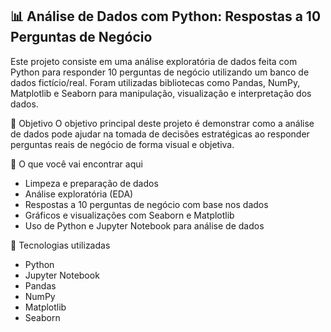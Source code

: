 ## 📊 Análise de Dados com Python: Respostas a 10 Perguntas de Negócio
Este projeto consiste em uma análise exploratória de dados feita com Python para responder 10 perguntas de negócio utilizando um banco de dados fictício/real. Foram utilizadas bibliotecas como Pandas, NumPy, Matplotlib e Seaborn para manipulação, visualização e interpretação dos dados.

📌 Objetivo
O objetivo principal deste projeto é demonstrar como a análise de dados pode ajudar na tomada de decisões estratégicas ao responder perguntas reais de negócio de forma visual e objetiva.

🧠 O que você vai encontrar aqui
- Limpeza e preparação de dados
- Análise exploratória (EDA)
- Respostas a 10 perguntas de negócio com base nos dados
- Gráficos e visualizações com Seaborn e Matplotlib
- Uso de Python e Jupyter Notebook para análise de dados

🔧 Tecnologias utilizadas
- Python
- Jupyter Notebook
- Pandas
- NumPy
- Matplotlib
- Seaborn
